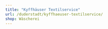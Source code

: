 ```yaml
---
title: "Kyffhäuser Textilservice"
url: /duderstadt/kyffhaeuser-textilservice/
shop: Wäscherei
---
```


